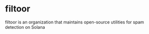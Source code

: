 # filtoor

filtoor is an organization that maintains open-source utilities for spam detection on Solana
